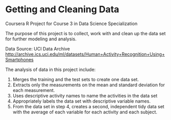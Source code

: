 # Getting and Cleaning Data
Coursera R Project for Course 3 in Data Science Specialization

The purpose of this project is to collect, work with and clean up the data set for further modeling and analysis.  

Data Source:  UCI Data Archive  http://archive.ics.uci.edu/ml/datasets/Human+Activity+Recognition+Using+Smartphones

The analysis of data in this project include: 

1. Merges the training and the test sets to create one data set.
2. Extracts only the measurements on the mean and standard deviation for each measurement.
3. Uses descriptive activity names to name the activities in the data set
4. Appropriately labels the data set with descriptive variable names.
5. From the data set in step 4, creates a second, independent tidy data set with the average of each variable for each activity and each subject.
